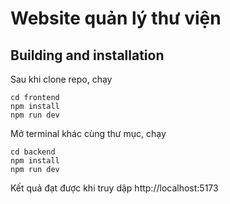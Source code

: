 # Website quản lý thư viện

## Building and installation
Sau khi clone repo, chạy
```shell
cd frontend
npm install
npm run dev
```
Mở terminal khác cùng thư mục, chạy
```shell
cd backend
npm install
npm run dev
```

Kết quả đạt được khi truy dập http://localhost:5173
